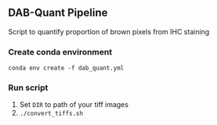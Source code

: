 ## DAB-Quant Pipeline
Script to quantify proportion of brown pixels from IHC staining

### Create conda environment
` conda env create -f dab_quant.yml `

### Run script

1. Set `DIR` to path of your tiff images
2. `./convert_tiffs.sh `
